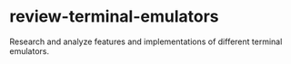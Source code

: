 # review-terminal-emulators

<!-- TODO: icon of review list. Review list is an improved version of awesome list. -->

Research and analyze features and implementations of different terminal emulators.